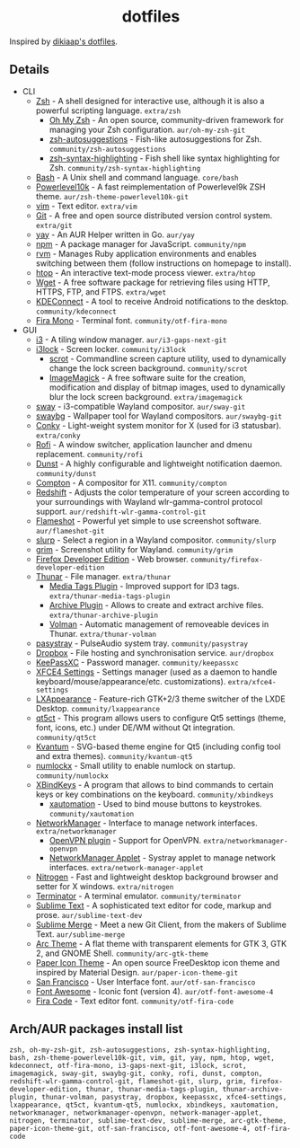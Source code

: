 <h1 align="center">dotfiles</h1>

Inspired by [dikiaap's dotfiles](https://github.com/dikiaap/dotfiles).

## Details

- CLI
    - [Zsh](https://www.zsh.org) - A shell designed for interactive use, although it is also a powerful scripting language. `extra/zsh`
        - [Oh My Zsh](https://github.com/robbyrussell/oh-my-zsh) - An open source, community-driven framework for managing your Zsh configuration. `aur/oh-my-zsh-git`
        - [zsh-autosuggestions](https://github.com/zsh-users/zsh-autosuggestions) - Fish-like autosuggestions for Zsh. `community/zsh-autosuggestions`
        - [zsh-syntax-highlighting](https://github.com/zsh-users/zsh-syntax-highlighting) - Fish shell like syntax highlighting for Zsh. `community/zsh-syntax-highlighting`
    - [Bash](https://www.gnu.org/software/bash/) - A Unix shell and command language. `core/bash`
    - [Powerlevel10k](https://github.com/romkatv/powerlevel10k) - A fast reimplementation of Powerlevel9k ZSH theme. `aur/zsh-theme-powerlevel10k-git`
    - [vim](https://www.vim.org/) - Text editor. `extra/vim`
    - [Git](https://git-scm.com) - A free and open source distributed version control system. `extra/git`
    - [yay](https://github.com/Jguer/yay) - An AUR Helper written in Go. `aur/yay`
    - [npm](https://github.com/npm/npm) - A package manager for JavaScript. `community/npm`
    - [rvm](https://rvm.io/) - Manages Ruby application environments and enables switching between them (follow instructions on homepage to install).
    - [htop](https://github.com/hishamhm/htop) - An interactive text-mode process viewer. `extra/htop`
    - [Wget](https://www.gnu.org/software/wget/) - A free software package for retrieving files using HTTP, HTTPS, FTP, and FTPS. `extra/wget`
    - [KDEConnect](https://community.kde.org/KDEConnect) - A tool to receive Android notifications to the desktop. `community/kdeconnect`
    - [Fira Mono](https://mozilla.github.io/Fira/) - Terminal font. `community/otf-fira-mono`
- GUI
    - [i3](https://github.com/i3/i3) - A tiling window manager. `aur/i3-gaps-next-git`
    - [i3lock](https://github.com/i3/i3lock) - Screen locker. `community/i3lock`
        - [scrot](http://www.linuxbrit.co.uk/scrot/) - Commandline screen capture utility, used to dynamically change the lock screen background. `community/scrot`
        - [ImageMagick](https://www.imagemagick.org) - A free software suite for the creation, modification and display of bitmap images, used to dynamically blur the lock screen background. `extra/imagemagick`
    - [sway](https://github.com/swaywm/sway) - i3-compatible Wayland compositor. `aur/sway-git`
    - [swaybg](https://github.com/swaywm/swaybg) - Wallpaper tool for Wayland compositors. `aur/swaybg-git`
    - [Conky](https://github.com/brndnmtthws/conky) - Light-weight system monitor for X (used for i3 statusbar). `extra/conky`
    - [Rofi](https://github.com/DaveDavenport/rofi) - A window switcher, application launcher and dmenu replacement. `community/rofi`
    - [Dunst](https://github.com/dunst-project/dunst) - A highly configurable and lightweight notification daemon. `community/dunst`
    - [Compton](https://github.com/chjj/compton) - A compositor for X11. `community/compton`
    - [Redshift](https://github.com/jonls/redshift) - Adjusts the color temperature of your screen according to your surroundings with Wayland wlr-gamma-control protocol support. `aur/redshift-wlr-gamma-control-git`
    - [Flameshot](https://github.com/lupoDharkael/flameshot) - Powerful yet simple to use screenshot software. `aur/flameshot-git`
    - [slurp](https://github.com/emersion/slurp) - Select a region in a Wayland compositor. `community/slurp`
    - [grim](https://github.com/emersion/grim) - Screenshot utility for Wayland. `community/grim`
    - [Firefox Developer Edition](https://www.mozilla.org/en-US/firefox/developer/) - Web browser. `community/firefox-developer-edition`
    - [Thunar](https://docs.xfce.org/xfce/thunar/start) - File manager. `extra/thunar`
        - [Media Tags Plugin](https://goodies.xfce.org/projects/thunar-plugins/thunar-media-tags-plugin) - Improved support for ID3 tags. `extra/thunar-media-tags-plugin`
        - [Archive Plugin](https://goodies.xfce.org/projects/thunar-plugins/thunar-archive-plugin) - Allows to create and extract archive files. `extra/thunar-archive-plugin`
        - [Volman](https://goodies.xfce.org/projects/thunar-plugins/thunar-volman) - Automatic management of removeable devices in Thunar. `extra/thunar-volman`
    - [pasystray](https://github.com/christophgysin/pasystray) - PulseAudio system tray. `community/pasystray`
    - [Dropbox](https://www.dropbox.com/) - File hosting and synchronisation service. `aur/dropbox`
    - [KeePassXC](https://keepassxc.org/) - Password manager. `community/keepassxc`
    - [XFCE4 Settings](https://docs.xfce.org/xfce/xfce4-settings/start) - Settings manager (used as a daemon to handle keyboard/mouse/appearance/etc. customizations). `extra/xfce4-settings`
    - [LXAppearance](https://wiki.lxde.org/en/LXAppearance) - Feature-rich GTK+2/3 theme switcher of the LXDE Desktop. `community/lxappearance`
    - [qt5ct](https://sourceforge.net/projects/qt5ct/) - This program allows users to configure Qt5 settings (theme, font, icons, etc.) under DE/WM without Qt integration. `community/qt5ct`
    - [Kvantum](https://github.com/tsujan/Kvantum/tree/master/Kvantum) - SVG-based theme engine for Qt5 (including config tool and extra themes). `community/kvantum-qt5`
    - [numlockx](http://home.kde.org/~seli/numlockx/) - Small utility to enable numlock on startup. `community/numlockx`
    - [XBindKeys](https://www.nongnu.org/xbindkeys/) - A program that allows to bind commands to certain keys or key combinations on the keyboard. `community/xbindkeys`
        - [xautomation](https://linux.die.net/man/7/xautomation) - Used to bind mouse buttons to keystrokes. `community/xautomation`
    - [NetworkManager](https://wiki.gnome.org/Projects/NetworkManager) - Interface to manage network interfaces. `extra/networkmanager`
        - [OpenVPN plugin](https://wiki.gnome.org/Projects/NetworkManager/VPN) - Support for OpenVPN. `extra/networkmanager-openvpn`
        - [NetworkManager Applet](https://wiki.gnome.org/Projects/NetworkManager) - Systray applet to manage network interfaces. `extra/network-manager-applet`
    - [Nitrogen](https://projects.l3ib.org/nitrogen/) - Fast and lightweight desktop background browser and setter for X windows. `extra/nitrogen`
    - [Terminator](https://launchpad.net/terminator) - A terminal emulator. `community/terminator`
    - [Sublime Text](https://www.sublimetext.com) - A sophisticated text editor for code, markup and prose. `aur/sublime-text-dev`
    - [Sublime Merge](https://www.sublimemerge.com/) - Meet a new Git Client, from the makers of Sublime Text. `aur/sublime-merge`
    - [Arc Theme](https://github.com/nicohood/arc-theme) - A flat theme with transparent elements for GTK 3, GTK 2, and GNOME Shell. `community/arc-gtk-theme`
    - [Paper Icon Theme](https://github.com/snwh/paper-icon-theme) - An open source FreeDesktop icon theme and inspired by Material Design. `aur/paper-icon-theme-git`
    - [San Francisco](https://developer.apple.com/fonts/) - User Interface font. `aur/otf-san-francisco`
    - [Font Awesome](https://github.com/FortAwesome/Font-Awesome) - Iconic font (version 4). `aur/otf-font-awesome-4`
    - [Fira Code](https://mozilla.github.io/Fira/) - Text editor font. `community/otf-fira-code`

## Arch/AUR packages install list

```
zsh, oh-my-zsh-git, zsh-autosuggestions, zsh-syntax-highlighting, bash, zsh-theme-powerlevel10k-git, vim, git, yay, npm, htop, wget, kdeconnect, otf-fira-mono, i3-gaps-next-git, i3lock, scrot, imagemagick, sway-git, swaybg-git, conky, rofi, dunst, compton, redshift-wlr-gamma-control-git, flameshot-git, slurp, grim, firefox-developer-edition, thunar, thunar-media-tags-plugin, thunar-archive-plugin, thunar-volman, pasystray, dropbox, keepassxc, xfce4-settings, lxappearance, qt5ct, kvantum-qt5, numlockx, xbindkeys, xautomation, networkmanager, networkmanager-openvpn, network-manager-applet, nitrogen, terminator, sublime-text-dev, sublime-merge, arc-gtk-theme, paper-icon-theme-git, otf-san-francisco, otf-font-awesome-4, otf-fira-code
```
